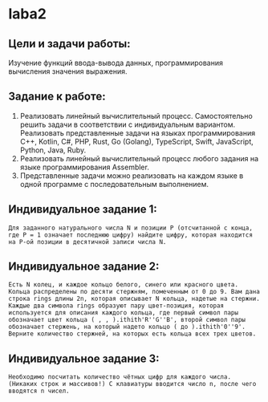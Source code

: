# laba2
## Цели и задачи работы: 
Изучение функций ввода-вывода данных, программирования вычисления значения выражения.
## Задание к работе:
1. Реализовать линейный вычислительный процесс. Самостоятельно решить задачи в соответствии с индивидуальным вариантом. Реализовать представленные задачи на языках программирования C++, Kotlin, С#, PHP, Rust, Go (Golang), TypeScript, Swift, JavaScript, Python, Java, Ruby.
2. Реализовать линейный вычислительный процесс любого задания на языке программирования Assembler.
3. Представленные задачи можно реализовать на каждом языке в одной программе с последовательным выполнением.
## Индивидуальное задание 1:
	Для заданного натурального числа N и позиции P (отсчитанной с конца, где P = 1 означает последнюю цифру) найдите цифру, которая находится на P-ой позиции в десятичной записи числа N.
## Индивидуальное задание 2:
	Есть N колец, и каждое кольцо белого, синего или красного цвета. Кольца распределены по десяти стержням, помеченным от 0 до 9. Вам дана строка rings длины 2n, которая описывает N кольца, надетые на стержни. Каждые два символа rings образуют пару цвет-позиция, которая используется для описания каждого кольца, где первый символ пары обозначает цвет кольца ( , , ).ithith'R''G''B', второй символ пары обозначает стержень, на который надето кольцо ( до ).ithith'0''9'. Верните количество стержней, на которых есть кольца всех трех цветов.
## Индивидуальное задание 3:
	Необходимо посчитать количество чётных цифр для каждого числа. (Никаких строк и массивов!) С клавиатуры вводится число n, после чего вводятся n чисел.
